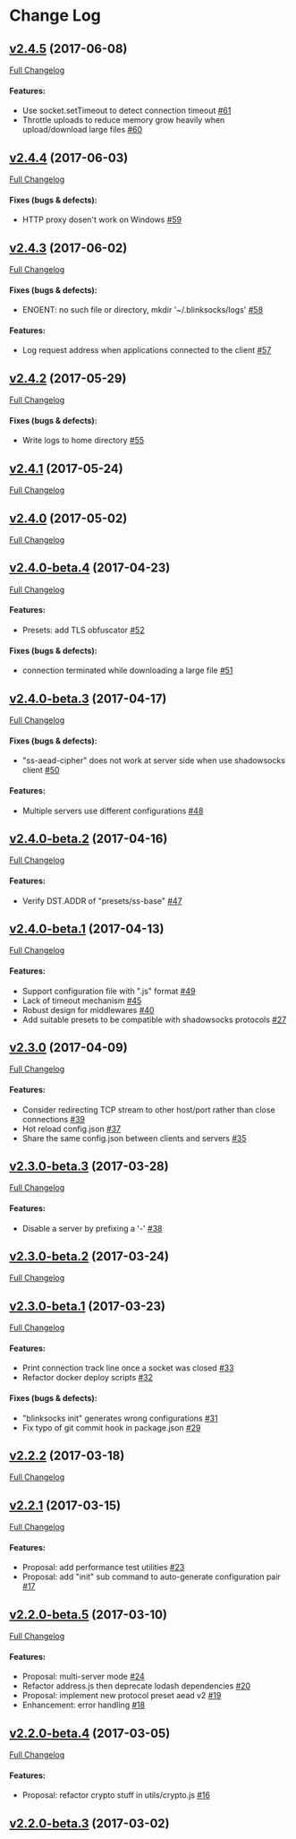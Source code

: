 #  Change Log



## [v2.4.5](https://github.com/blinksocks/blinksocks/tree/v2.4.5) (2017-06-08)
[Full Changelog](https://github.com/blinksocks/blinksocks/compare/v2.4.4...v2.4.5)

#### Features:

- Use socket.setTimeout to detect connection timeout [#61](https://github.com/blinksocks/blinksocks/issues/61)
- Throttle uploads to reduce memory grow heavily when upload/download large files [#60](https://github.com/blinksocks/blinksocks/issues/60)

## [v2.4.4](https://github.com/blinksocks/blinksocks/tree/v2.4.4) (2017-06-03)
[Full Changelog](https://github.com/blinksocks/blinksocks/compare/v2.4.3...v2.4.4)

#### Fixes (bugs & defects):

- HTTP proxy dosen't work on Windows [#59](https://github.com/blinksocks/blinksocks/issues/59)

## [v2.4.3](https://github.com/blinksocks/blinksocks/tree/v2.4.3) (2017-06-02)
[Full Changelog](https://github.com/blinksocks/blinksocks/compare/v2.4.2...v2.4.3)

#### Fixes (bugs & defects):

- ENOENT: no such file or directory, mkdir '~/.blinksocks/logs' [#58](https://github.com/blinksocks/blinksocks/issues/58)

#### Features:

- Log request address when applications connected to the client [#57](https://github.com/blinksocks/blinksocks/issues/57)

## [v2.4.2](https://github.com/blinksocks/blinksocks/tree/v2.4.2) (2017-05-29)
[Full Changelog](https://github.com/blinksocks/blinksocks/compare/v2.4.1...v2.4.2)

#### Fixes (bugs & defects):

- Write logs to home directory [#55](https://github.com/blinksocks/blinksocks/issues/55)

## [v2.4.1](https://github.com/blinksocks/blinksocks/tree/v2.4.1) (2017-05-24)
[Full Changelog](https://github.com/blinksocks/blinksocks/compare/v2.4.0...v2.4.1)

## [v2.4.0](https://github.com/blinksocks/blinksocks/tree/v2.4.0) (2017-05-02)
[Full Changelog](https://github.com/blinksocks/blinksocks/compare/v2.4.0-beta.4...v2.4.0)

## [v2.4.0-beta.4](https://github.com/blinksocks/blinksocks/tree/v2.4.0-beta.4) (2017-04-23)
[Full Changelog](https://github.com/blinksocks/blinksocks/compare/v2.4.0-beta.3...v2.4.0-beta.4)

#### Features:

- Presets: add TLS obfuscator [#52](https://github.com/blinksocks/blinksocks/issues/52)

#### Fixes (bugs & defects):

- connection terminated while downloading a large file [#51](https://github.com/blinksocks/blinksocks/issues/51)

## [v2.4.0-beta.3](https://github.com/blinksocks/blinksocks/tree/v2.4.0-beta.3) (2017-04-17)
[Full Changelog](https://github.com/blinksocks/blinksocks/compare/v2.4.0-beta.2...v2.4.0-beta.3)

#### Fixes (bugs & defects):

- "ss-aead-cipher" does not work at server side when use shadowsocks client [#50](https://github.com/blinksocks/blinksocks/issues/50)

#### Features:

- Multiple servers use different configurations [#48](https://github.com/blinksocks/blinksocks/issues/48)

## [v2.4.0-beta.2](https://github.com/blinksocks/blinksocks/tree/v2.4.0-beta.2) (2017-04-16)
[Full Changelog](https://github.com/blinksocks/blinksocks/compare/v2.4.0-beta.1...v2.4.0-beta.2)

#### Features:

- Verify DST.ADDR of "presets/ss-base" [#47](https://github.com/blinksocks/blinksocks/issues/47)

## [v2.4.0-beta.1](https://github.com/blinksocks/blinksocks/tree/v2.4.0-beta.1) (2017-04-13)
[Full Changelog](https://github.com/blinksocks/blinksocks/compare/v2.3.0...v2.4.0-beta.1)

#### Features:

- Support configuration file with ".js" format [#49](https://github.com/blinksocks/blinksocks/issues/49)
- Lack of timeout mechanism [#45](https://github.com/blinksocks/blinksocks/issues/45)
- Robust design for middlewares [#40](https://github.com/blinksocks/blinksocks/issues/40)
- Add suitable presets to be compatible with shadowsocks protocols [#27](https://github.com/blinksocks/blinksocks/issues/27)

## [v2.3.0](https://github.com/blinksocks/blinksocks/tree/v2.3.0) (2017-04-09)
[Full Changelog](https://github.com/blinksocks/blinksocks/compare/v2.3.0-beta.3...v2.3.0)

#### Features:

- Consider redirecting TCP stream to other host/port rather than close connections [#39](https://github.com/blinksocks/blinksocks/issues/39)
- Hot reload config.json [#37](https://github.com/blinksocks/blinksocks/issues/37)
- Share the same config.json between clients and servers [#35](https://github.com/blinksocks/blinksocks/issues/35)

## [v2.3.0-beta.3](https://github.com/blinksocks/blinksocks/tree/v2.3.0-beta.3) (2017-03-28)
[Full Changelog](https://github.com/blinksocks/blinksocks/compare/v2.3.0-beta.2...v2.3.0-beta.3)

#### Features:

- Disable a server by prefixing a '-' [#38](https://github.com/blinksocks/blinksocks/issues/38)

## [v2.3.0-beta.2](https://github.com/blinksocks/blinksocks/tree/v2.3.0-beta.2) (2017-03-24)
[Full Changelog](https://github.com/blinksocks/blinksocks/compare/v2.3.0-beta.1...v2.3.0-beta.2)

## [v2.3.0-beta.1](https://github.com/blinksocks/blinksocks/tree/v2.3.0-beta.1) (2017-03-23)
[Full Changelog](https://github.com/blinksocks/blinksocks/compare/v2.2.2...v2.3.0-beta.1)

#### Features:

- Print connection track line once a socket was closed [#33](https://github.com/blinksocks/blinksocks/issues/33)
- Refactor docker deploy scripts [#32](https://github.com/blinksocks/blinksocks/issues/32)

#### Fixes (bugs & defects):

- "blinksocks init" generates wrong configurations [#31](https://github.com/blinksocks/blinksocks/issues/31)
- Fix typo of git commit hook in package.json [#29](https://github.com/blinksocks/blinksocks/issues/29)

## [v2.2.2](https://github.com/blinksocks/blinksocks/tree/v2.2.2) (2017-03-18)
[Full Changelog](https://github.com/blinksocks/blinksocks/compare/v2.2.1...v2.2.2)

## [v2.2.1](https://github.com/blinksocks/blinksocks/tree/v2.2.1) (2017-03-15)
[Full Changelog](https://github.com/blinksocks/blinksocks/compare/v2.2.0-beta.5...v2.2.1)

#### Features:

- Proposal: add performance test utilities [#23](https://github.com/blinksocks/blinksocks/issues/23)
- Proposal: add "init" sub command to auto-generate configuration pair [#17](https://github.com/blinksocks/blinksocks/issues/17)

## [v2.2.0-beta.5](https://github.com/blinksocks/blinksocks/tree/v2.2.0-beta.5) (2017-03-10)
[Full Changelog](https://github.com/blinksocks/blinksocks/compare/v2.2.0-beta.4...v2.2.0-beta.5)

#### Features:

- Proposal: multi-server mode [#24](https://github.com/blinksocks/blinksocks/issues/24)
- Refactor address.js then deprecate lodash dependencies [#20](https://github.com/blinksocks/blinksocks/issues/20)
- Proposal: implement new protocol preset aead v2  [#19](https://github.com/blinksocks/blinksocks/issues/19)
- Enhancement: error handling [#18](https://github.com/blinksocks/blinksocks/issues/18)

## [v2.2.0-beta.4](https://github.com/blinksocks/blinksocks/tree/v2.2.0-beta.4) (2017-03-05)
[Full Changelog](https://github.com/blinksocks/blinksocks/compare/v2.2.0-beta.3...v2.2.0-beta.4)

#### Features:

- Proposal: refactor crypto stuff in utils/crypto.js [#16](https://github.com/blinksocks/blinksocks/issues/16)

## [v2.2.0-beta.3](https://github.com/blinksocks/blinksocks/tree/v2.2.0-beta.3) (2017-03-02)
